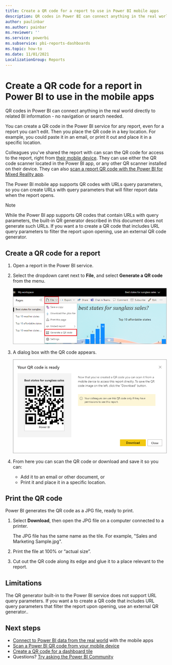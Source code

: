 ```yaml
---
title: Create a QR code for a report to use in Power BI mobile apps
description: QR codes in Power BI can connect anything in the real world directly to related BI information in the Power BI mobile app, no search needed.
author: paulinbar
ms.author: painbar
ms.reviewer: ''
ms.service: powerbi
ms.subservice: pbi-reports-dashboards
ms.topic: how-to
ms.date: 11/01/2021
LocalizationGroup: Reports
---
```

# Create a QR code for a report in Power BI to use in the mobile apps
QR codes in Power BI can connect anything in the real world directly to related BI information - no navigation or search needed.

You can create a QR code in the Power BI service for any report, even for a report you can't edit. Then you place the QR code in a key location. For example, you could paste it in an email, or print it out and place it in a specific location. 

Colleagues you've shared the report with can scan the QR code for access to the report, right from [their mobile device](../consumer/mobile/mobile-apps-qr-code.md). They can use either the QR code scanner located in the Power BI app, or any other QR scanner installed on their device. They can also [scan a report QR code with the Power BI for Mixed Reality app](../consumer/mobile/mobile-hololens2-app.md#open-reports-with-qr-codes).

The Power BI mobile app supports QR codes with URLs query parameters, so you can create URLs with query parameters that will filter report data when the report opens. 

>[!NOTE]
> While the Power BI app supports QR codes that contain URLs with query parameters, the built-in QR generator described in this document does not generate such URLs. If you want a to create a QR code that includes URL query parameters to filter the report upon opening, use an external QR code generator.

## Create a QR code for a report
1. Open a report in the Power BI service.
1. Select the dropdown caret next to **File**, and select **Generate a QR code** from the menu.
   
   ![Screenshot of a report, showing the File menu with the Generate a Q R code command.](media/service-create-qr-code-for-report/power-bi-create-qr-code-report.png)
3. A dialog box with the QR code appears. 
   
   ![Screenshot of a dialog, showing the Q R code is ready to download or save.](media/service-create-qr-code-for-report/powerbi_report_qrcode.png)
4. From here you can scan the QR code or download and save it so you can: 
   
   * Add it to an email or other document, or 
   * Print it and place it in a specific location. 

## Print the QR code
Power BI generates the QR code as a JPG file, ready to print. 

1. Select **Download**, then open the JPG file on a computer connected to a printer.  
   
   The JPG file has the same name as the tile. For example, "Sales and Marketing Sample.jpg".
   
1. Print the file at 100% or “actual size”.  
2. Cut out the QR code along its edge and glue it to a place relevant to the report.

## Limitations

The QR generator built-in to the Power BI service does not support URL query parameters. If you want a to create a QR code that includes URL query parameters that filter the report upon opening, use an external QR generator..  

## Next steps
* [Connect to Power BI data from the real world](../consumer/mobile/mobile-apps-data-in-real-world-context.md) with the mobile apps
* [Scan a Power BI QR code from your mobile device](../consumer/mobile/mobile-apps-qr-code.md)
* [Create a QR code for a dashboard tile](service-create-qr-code-for-tile.md)
* Questions? [Try asking the Power BI Community](https://community.powerbi.com/)
